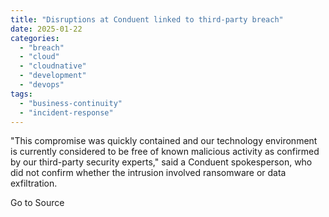 ```yaml
---
title: "Disruptions at Conduent linked to third-party breach"
date: 2025-01-22
categories: 
  - "breach"
  - "cloud"
  - "cloudnative"
  - "development"
  - "devops"
tags: 
  - "business-continuity"
  - "incident-response"
---
```


"This compromise was quickly contained and our technology environment is currently considered to be free of known malicious activity as confirmed by our third-party security experts," said a Conduent spokesperson, who did not confirm whether the intrusion involved ransomware or data exfiltration.

Go to Source
